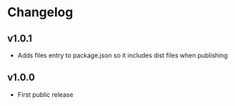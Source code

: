 # Changelog

## v1.0.1

- Adds files entry to package.json so it includes dist files when publishing

## v1.0.0
- First public release